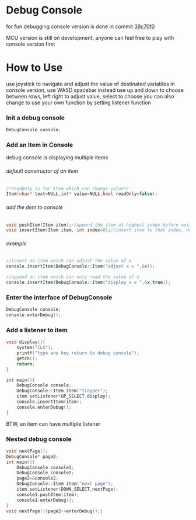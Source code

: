 # Debug Console
for fun debugging
console version is done in commit [39c70f0 ](https://github.com/hkust-smartcar/Internal2017/commit/09093f3420c14adf03c32004ad762ef9dd9e06ca)

MCU version is still on development, anyone can feel free to play with console version first

# How to Use
use joystick to navigate and adjust the value of destinated variables
in console version, use WASD spacebar instead
use up and down to choose between rows, left right to adjust value, select to choose
you can also change to use your own function by setting listener function


### Init a debug console
```c++
DebugConsole console;
```
### Add an Item in Console
debug console is displaying multiple items
###### default constructor of an item
```c++
/*readOnly is for Item which can change value*/
Item(char* text=NULL,int* value=NULL,bool readOnly=false);
```
###### add the item to console
```c++
void pushItem(Item item);//append the item at highest index before exit
void insertItem(Item item, int index=0);//insert item to that index, default 0
```
###### example
```C++
//insert an item which can adjust the value of x
console.insertItem(DebugConsole::Item("adjust x = ",&x));

//append an item which can only read the value of x
console.insertItem(DebugConsole::Item("display x = ",&x,true));
```

### Enter the interface of DebugConsole
```C++
DebugConsole console;
console.enterDebug();
```

### Add a listener to item
```C++
void display(){
	system("CLS");
	printf("type any key return to debug console");
	getch();
	return;
}

int main(){
    DebugConsole console;
    DebugConsole::Item item("trapper");
	item.setListener(UP_SELECT,display);
	console.insertItem(item);
	console.enterDebug();
}
```
BTW, an item can have multiple listener

### Nested debug console
```C++
void nextPage();
DebugConsole* page2;
int main(){
    DebugConsole console1;
    DebugConsole console2;
    page2=&console2;
    DebugConsole::Item item("next page");
    item.setListener(DOWN_SELECT,nextPage);
    console1.pushItem(item);
    console1.enterDebug();
}
void nextPage(){page2->enterDebug();}
```
